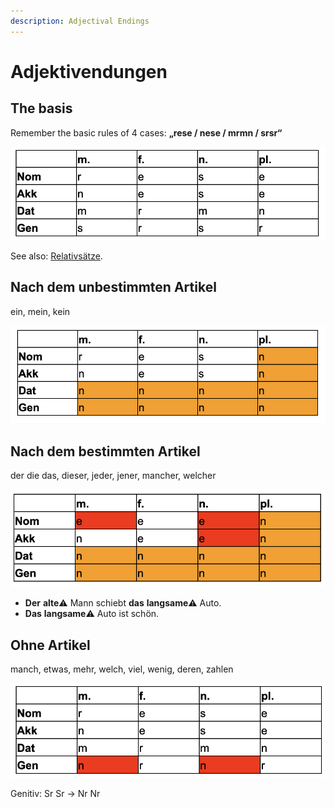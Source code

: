 ```yaml
---
description: Adjectival Endings
---
```


# Adjektivendungen

## The basis

Remember the basic rules of 4 cases: **„rese / nese / mrmn / srsr“**

![](../.gitbook/assets/image.png)

See also: [Relativsätze](../satzverbindungen/relativsaetze.md).

## Nach dem unbestimmten Artikel

ein, mein, kein

![](../.gitbook/assets/image%20%281%29.png)

## Nach dem bestimmten Artikel

der die das, dieser, jeder, jener, mancher, welcher

![](../.gitbook/assets/image%20%282%29.png)

* **Der** **alte**⚠️ Mann schiebt **das** **langsame**⚠️ Auto.
* **Das** **langsame**⚠️ Auto ist schön.

## **Ohne Artikel**

manch, etwas, mehr, welch, viel, wenig, deren, zahlen

![](../.gitbook/assets/image%20%283%29.png)

Genitiv: Sr Sr -&gt; Nr Nr

